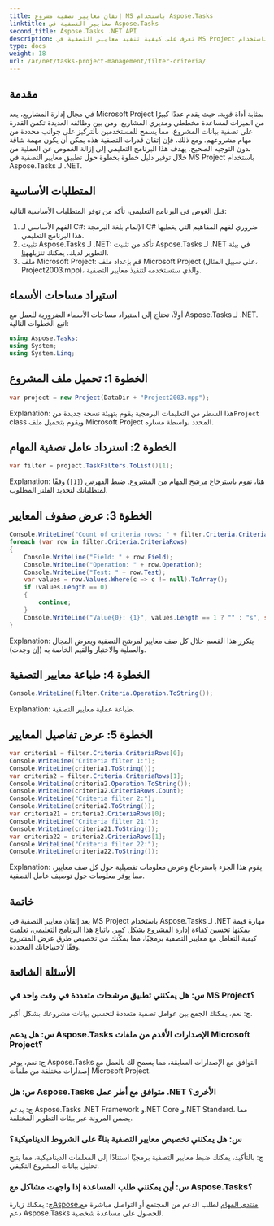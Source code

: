 ```yaml
---
title: إتقان معايير تصفية مشروع MS باستخدام Aspose.Tasks
linktitle: معايير التصفية في Aspose.Tasks
second_title: Aspose.Tasks .NET API
description: تعرف على كيفية تنفيذ معايير التصفية في MS Project باستخدام Aspose.Tasks لـ .NET. تعزيز كفاءة إدارة المشروع من خلال تحليل البيانات المستهدفة.
type: docs
weight: 18
url: /ar/net/tasks-project-management/filter-criteria/
---
```

## مقدمة
في مجال إدارة المشاريع، يعد Microsoft Project بمثابة أداة قوية، حيث يقدم عددًا كبيرًا من الميزات لمساعدة مخططي ومديري المشاريع. ومن بين وظائفه العديدة تكمن القدرة على تصفية بيانات المشروع، مما يسمح للمستخدمين بالتركيز على جوانب محددة من مهام مشروعهم. ومع ذلك، فإن إتقان قدرات التصفية هذه يمكن أن يكون مهمة شاقة بدون التوجيه الصحيح. يهدف هذا البرنامج التعليمي إلى إزالة الغموض عن العملية من خلال توفير دليل خطوة بخطوة حول تطبيق معايير التصفية في MS Project باستخدام Aspose.Tasks لـ .NET.
## المتطلبات الأساسية
قبل الغوص في البرنامج التعليمي، تأكد من توفر المتطلبات الأساسية التالية:
1. الفهم الأساسي لـ C#: الإلمام بلغة البرمجة C# ضروري لفهم المفاهيم التي يغطيها هذا البرنامج التعليمي.
2.  تثبيت Aspose.Tasks لـ .NET: تأكد من تثبيت Aspose.Tasks لـ .NET في بيئة التطوير لديك. يمكنك تنزيله[هنا](https://releases.aspose.com/tasks/net/).
3. ملف Microsoft Project: قم بإعداد ملف Microsoft Project (على سبيل المثال، Project2003.mpp)، والذي ستستخدمه لتنفيذ معايير التصفية.

## استيراد مساحات الأسماء
أولاً، تحتاج إلى استيراد مساحات الأسماء الضرورية للعمل مع Aspose.Tasks لـ .NET. اتبع الخطوات التالية:

```csharp
using Aspose.Tasks;
using System;
using System.Linq;

```

## الخطوة 1: تحميل ملف المشروع
```csharp
var project = new Project(DataDir + "Project2003.mpp");
```
 Explanation: هذا السطر من التعليمات البرمجية يقوم بتهيئة نسخة جديدة من`Project` class ويقوم بتحميل ملف Microsoft Project المحدد بواسطة مساره.
## الخطوة 2: استرداد عامل تصفية المهام
```csharp
var filter = project.TaskFilters.ToList()[1];
```
Explanation: هنا، نقوم باسترجاع مرشح المهام من المشروع. ضبط الفهرس (`[1]`) وفقًا لمتطلباتك لتحديد الفلتر المطلوب.
## الخطوة 3: عرض صفوف المعايير
```csharp
Console.WriteLine("Count of criteria rows: " + filter.Criteria.CriteriaRows.Count);
foreach (var row in filter.Criteria.CriteriaRows)
{
    Console.WriteLine("Field: " + row.Field);
    Console.WriteLine("Operation: " + row.Operation);
    Console.WriteLine("Test: " + row.Test);
    var values = row.Values.Where(c => c != null).ToArray();
    if (values.Length == 0)
    {
        continue;
    }
    Console.WriteLine("Value{0}: {1}", values.Length == 1 ? "" : "s", string.Join(", ", values));
}
```
Explanation: يتكرر هذا القسم خلال كل صف معايير لمرشح التصفية ويعرض المجال والعملية والاختبار والقيم الخاصة به (إن وجدت).
## الخطوة 4: طباعة معايير التصفية
```csharp
Console.WriteLine(filter.Criteria.Operation.ToString());
```
Explanation: طباعة عملية معايير التصفية.
## الخطوة 5: عرض تفاصيل المعايير
```csharp
var criteria1 = filter.Criteria.CriteriaRows[0];
Console.WriteLine("Criteria filter 1:");
Console.WriteLine(criteria1.ToString());
var criteria2 = filter.Criteria.CriteriaRows[1];
Console.WriteLine(criteria2.Operation.ToString());
Console.WriteLine(criteria2.CriteriaRows.Count);
Console.WriteLine("Criteria filter 2:");
Console.WriteLine(criteria2.ToString());
var criteria21 = criteria2.CriteriaRows[0];
Console.WriteLine("Criteria filter 21:");
Console.WriteLine(criteria21.ToString());
var criteria22 = criteria2.CriteriaRows[1];
Console.WriteLine("Criteria filter 22:");
Console.WriteLine(criteria22.ToString());
```
Explanation: يقوم هذا الجزء باسترجاع وعرض معلومات تفصيلية حول كل صف معايير، مما يوفر معلومات حول توصيف عامل التصفية.

## خاتمة
يعد إتقان معايير التصفية في MS Project باستخدام Aspose.Tasks لـ .NET مهارة قيمة يمكنها تحسين كفاءة إدارة المشروع بشكل كبير. باتباع هذا البرنامج التعليمي، تعلمت كيفية التعامل مع معايير التصفية برمجيًا، مما يمكّنك من تخصيص طرق عرض المشروع وفقًا لاحتياجاتك المحددة.
## الأسئلة الشائعة
### س: هل يمكنني تطبيق مرشحات متعددة في وقت واحد في MS Project؟
ج: نعم، يمكنك الجمع بين عوامل تصفية متعددة لتحسين بيانات مشروعك بشكل أكبر.
### س: هل يدعم Aspose.Tasks الإصدارات الأقدم من ملفات Microsoft Project؟
ج: نعم، يوفر Aspose.Tasks التوافق مع الإصدارات السابقة، مما يسمح لك بالعمل مع إصدارات مختلفة من ملفات Microsoft Project.
### س: هل Aspose.Tasks متوافق مع أطر عمل .NET الأخرى؟
ج: يدعم Aspose.Tasks .NET Framework و.NET Core و.NET Standard، مما يضمن المرونة عبر بيئات التطوير المختلفة.
### س: هل يمكنني تخصيص معايير التصفية بناءً على الشروط الديناميكية؟
ج: بالتأكيد، يمكنك ضبط معايير التصفية برمجيًا استنادًا إلى المعلمات الديناميكية، مما يتيح تحليل بيانات المشروع التكيفي.
### س: أين يمكنني طلب المساعدة إذا واجهت مشاكل مع Aspose.Tasks؟
 ج: يمكنك زيارة[Aspose.منتدى المهام](https://forum.aspose.com/c/tasks/15) لطلب الدعم من المجتمع أو التواصل مباشرة مع دعم Aspose.Tasks للحصول على مساعدة شخصية.